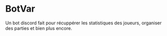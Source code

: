 # BotVar
 Un bot discord fait pour récuppérer les statistiques des joueurs, organiser des parties et bien plus encore.
